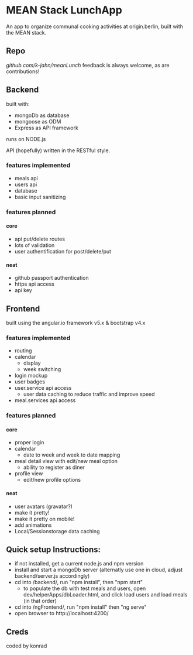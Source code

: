 # MEAN Stack LunchApp
An app to organize communal cooking activities at origin.berlin, built with the MEAN stack.

## Repo
_github.com/k-jahn/meanLunch_
feedback is always welcome, as are contributions!

## Backend
built with:
- mongoDb as database
- mongoose as ODM
- Express as API framework

runs on NODE.js

API (hopefully) written in the RESTful style.

### features implemented
* meals api
* users api
* database
* basic input sanitizing

### features planned
#### core
* api put/delete routes
* lots of validation
* user authentification for post/delete/put

#### neat
* github passport authentication
* https api access
* api key

## Frontend
built using the angular.io framework v5.x & bootstrap v4.x

### features implemented
* routing
* calendar
  - display
  - week switching
* login mockup
* user badges
* user.service api access
  - user data caching to reduce traffic and improve speed
* meal.services api access

### features planned
#### core
* proper login
* calendar 
  - date to week and week to date mapping
* meal detail view with edit/new meal option
  - ability to register as diner
* profile view 
  - edit/new profile options

#### neat
* user avatars (gravatar?)
* make it pretty!
* make it pretty on mobile!
* add animations
* Local/Sessionstorage data caching

## Quick setup Instructions:
* if not installed, get a current node.js and npm version
* install and start a mongoDb server (alternatly use one in cloud, adjust backend/server.js accordingly)
* cd into /backend/, run "npm install", then "npm start"
  - to populate the db with test meals and users, open dev/helperApps/dbLoader.html, and click load users and load meals (in that order)
* cd into /ngFrontend/, run "npm install" then "ng serve"
* open browser to http://localhost:4200/

## Creds

coded by konrad
